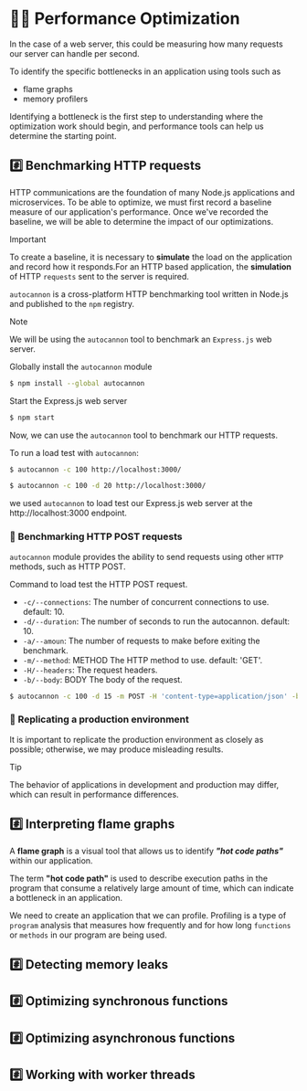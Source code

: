 # 💁‍♂️ Performance Optimization

In the case of a web server, this could be measuring how many requests our server can handle per second.

To identify the specific bottlenecks in an application using tools such as

- flame graphs
- memory profilers

Identifying a bottleneck is the first step to understanding where the optimization work should begin, and performance tools can help us determine the starting point.

## #️⃣ Benchmarking HTTP requests

HTTP communications are the foundation of many Node.js applications and microservices.
To be able to optimize, we must first record a baseline measure of our application's performance. Once we've recorded the baseline, we will be able to determine the impact of our optimizations.

> [!IMPORTANT]
> To create a baseline, it is necessary to **simulate** the load on the application and record how it responds.For an HTTP based application, the **simulation** of HTTP `requests` sent to the server is required.

`autocannon` is a cross-platform HTTP benchmarking tool written in Node.js and published to the `npm` registry.

> [!NOTE]
> We will be using the `autocannon` tool to benchmark an `Express.js` web server.

Globally install the `autocannon` module

```sh
$ npm install --global autocannon
```

Start the Express.js web server

```sh
$ npm start
```

Now, we can use the `autocannon` tool to benchmark our HTTP requests.

To run a load test with `autocannon`:

```sh
$ autocannon -c 100 http://localhost:3000/

$ autocannon -c 100 -d 20 http://localhost:3000/
```

we used `autocannon` to load test our Express.js web server at the http://localhost:3000 endpoint.

### 📝 Benchmarking HTTP POST requests

`autocannon` module provides the ability to send requests using other `HTTP` methods, such as HTTP POST.

Command to load test the HTTP POST request.

- `-c/--connections`: The number of concurrent connections to use. default: 10.
- `-d/--duration`: The number of seconds to run the autocannon. default: 10.
- `-a/--amoun`: The number of requests to make before exiting the benchmark.
- `-m/--method`: METHOD The HTTP method to use. default: 'GET'.
- `-H/--headers`: The request headers.
- `-b/--body`: BODY The body of the request.

```sh
$ autocannon -c 100 -d 15 -m POST -H 'content-type=application/json' -b '{ "hello": "world"}' http://localhost:3000/
```

### 📝 Replicating a production environment

It is important to replicate the production environment as closely as possible; otherwise, we may produce misleading results.

> [!TIP]
> The behavior of applications in development and production may differ, which can result in performance differences.

## #️⃣ Interpreting flame graphs

A **flame graph** is a visual tool that allows us to identify **_"hot code paths"_** within our  application.

The term **"hot code path"** is used to describe execution paths in the program that consume a relatively large amount of time, which can indicate a bottleneck in an application.

We need to create an application that we can profile. Profiling is a type of `program` analysis that measures how frequently and for how long `functions` or `methods` in our program are being used.

## #️⃣ Detecting memory leaks

## #️⃣ Optimizing synchronous functions

## #️⃣ Optimizing asynchronous functions

## #️⃣ Working with worker threads
